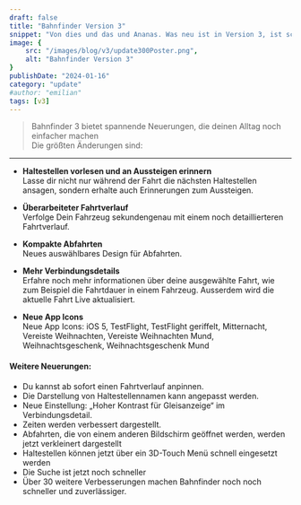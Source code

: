 ```yaml
---
draft: false
title: "Bahnfinder Version 3"
snippet: "Von dies und das und Ananas. Was neu ist in Version 3, ist schon krass."
image: {
    src: "/images/blog/v3/update300Poster.png",
    alt: "Bahnfinder Version 3"
}
publishDate: "2024-01-16"
category: "update"
#author: "emilian"
tags: [v3]
---
```


> Bahnfinder 3 bietet spannende Neuerungen, die deinen Alltag noch einfacher machen<br>Die größten Änderungen sind:

---
- **Haltestellen vorlesen und an Aussteigen erinnern**<br>
    Lasse dir nicht nur während der Fahrt die nächsten Haltestellen ansagen, sondern erhalte auch Erinnerungen zum Aussteigen.

- **Überarbeiteter Fahrtverlauf**<br>
    Verfolge Dein Fahrzeug sekundengenau mit einem noch detaillierteren Fahrtverlauf.

- **Kompakte Abfahrten**<br>
    Neues auswählbares Design für Abfahrten.

- **Mehr Verbindungsdetails**<br>
    Erfahre noch mehr informationen über deine ausgewählte Fahrt, wie zum Beispiel die Fahrtdauer in einem Fahrzeug. Ausserdem wird die aktuelle Fahrt Live aktualisiert.

- **Neue App Icons**<br>
    Neue App Icons: iOS 5, TestFlight, TestFlight geriffelt, Mitternacht, Vereiste Weihnachten, Vereiste Weihnachten Mund, Weihnachtsgeschenk, Weihnachtsgeschenk Mund


#### Weitere Neuerungen:

- Du kannst ab sofort einen Fahrtverlauf anpinnen.
- Die Darstellung von Haltestellennamen kann angepasst werden.
- Neue Einstellung: „Hoher Kontrast für Gleisanzeige“ im Verbindungsdetail.
- Zeiten werden verbessert dargestellt.
- Abfahrten, die von einem anderen Bildschirm geöffnet werden, werden jetzt verkleinert dargestellt
- Haltestellen können jetzt über ein 3D-Touch Menü schnell eingesetzt werden
- Die Suche ist jetzt noch schneller
- Über 30 weitere Verbesserungen machen Bahnfinder noch noch schneller und zuverlässiger.